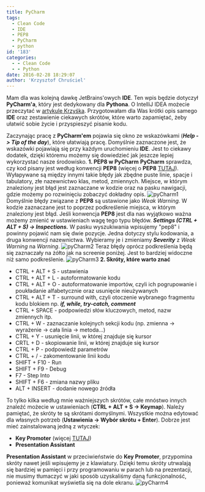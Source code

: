 ```yaml
---
title: PyCharm
tags:
  - Clean Code
  - IDE
  - PEP8
  - PyCharm
  - python
id: '183'
categories:
  - - Clean Code
  - - Python
date: 2016-02-28 18:29:07
author: 'Krzysztof Chruściel'
---
```


Mam dla was kolejną dawkę JetBrains'owych **IDE**. Ten wpis będzie dotyczył **PyCharm'a**, który jest dedykowany dla **Pythona**. O IntelliJ IDEA możecie przeczytać w [artykule Krzyśka](http://codecouple.pl/2016/02/23/intellij-idea-poprawa-wydajnosci-pracy/). Przygotowałam dla Was krótki opis samego **IDE** oraz zestawienie ciekawych skrótów, które warto zapamiętać, żeby ułatwić sobie życie i przyspieszyć pisanie kodu.
<!-- more -->
Zaczynając pracę z **PyCharm'em** pojawia się okno ze wskazówkami (_**Help -> Tip of the day**_), które ułatwiają pracę. Domyślnie zaznaczone jest, że wskazówki pojawiają się przy każdym uruchomieniu **IDE**. Jest to ciekawy dodatek, dzięki któremu możemy się dowiedzieć jak jeszcze lepiej wykorzystać nasze środowisko. **1\. PEP8 w PyCharm** **PyCharm** sprawdza, czy kod pisany jest według konwencji **PEP8** (więcej o **PEP8** [TUTAJ](http://codecouple.pl/2016/02/16/pep8-2/)). Wyłapywane są między innymi takie błędy jak zbędne puste linie, spacje i tabulatory, złe nazewnictwo klas, metod, zmiennych. Miejsce, w którym znaleziony jest błąd jest zaznaczane w kodzie oraz na pasku nawigacji, gdzie możemy po rozwinięciu zobaczyć dokładny opis. ![pyCharm1](http://codecouple.pl/wp-content/uploads/2016/02/pyCharm1.jpg) Domyślnie błędy związane z **PEP8** są ustawione jako _Weak Warning._ W kodzie zaznaczane jest to poprzez podkreślenie miejsca, w którym znaleziony jest błąd. Jeśli konwencja **PEP8** jest dla nas wyjątkowo ważna możemy zmienić w ustawieniach wagę tego typu błędów. _**Settings (CTRL + ALT + S) -> Inspections.**_ W pasku wyszukiwania wpisujemy "pep8" i powinny pojawić nam się dwie pozycje. Jedna dotyczy stylu kodowania, a druga konwencji nazewnictwa. Wybieramy je i zmieniamy _**Severity**_ z _Weak Warning_ na _Warning_. ![pyCharm2](http://codecouple.pl/wp-content/uploads/2016/02/pyCharm2.jpg) Teraz błędy oprócz podkreślenia będą się zaznaczały na żółto jak na screenie poniżej. Jest to bardziej widoczne niż samo podkreślenie. ![pyCharm3](http://codecouple.pl/wp-content/uploads/2016/02/pyCharm3.jpg) **2\. Skróty, które warto znać**

*   CTRL + ALT + S - ustawienia
*   CTRL + ALT + L - autoformatowanie kodu
*   CTRL + ALT + O - autoformatowanie importów, czyli ich pogrupowanie i poukładanie alfabetycznie oraz usunięcie nieużywanych
*   CTRL + ALT + T - surround with, czyli otoczenie wybranego fragmentu kodu blokiem np. _**if, while, try-catch, comment**_
*   CTRL + SPACE - podpowiedzi słów kluczowych, metod, nazw zmiennych itp.
*   CTRL + W - zaznaczanie kolejnych sekcji kodu (np. zmienna -> wyrażenie -> cała linia -> metoda...)
*   CTRL + Y - usunięcie linii, w której znajduje się kursor
*   CRTL + D - skopiowanie linii, w której znajduje się kursor
*   CTRL + P - podpowiedź parametrów
*   CTRL + / - zakomentowanie linii kodu
*   SHIFT + F10 - Run
*   SHIFT + F9 - Debug
*   F7 - Step Into
*   SHIFT + F6 - zmiana nazwy pliku
*   ALT + INSERT - dodanie nowego źródła

To tylko kilka według mnie ważniejszych skrótów, całe mnóstwo innych znaleźć możecie w ustawieniach (**CTRL + ALT + S -> Keymap**). Należy pamiętać, że skróty te są skrótami domyślnymi. Wszystkie można edytować dla własnych potrzeb  (**Ustawienia -> Wybór skrótu + Enter**). Dobrze jest mieć zainstalowaną jedną z wtyczek:

*   **Key Promoter** (więcej [TUTAJ](http://codecouple.pl/2016/02/23/intellij-idea-poprawa-wydajnosci-pracy/))
*   **Presentation Assistant** 

**Presentation Assistant** w przeciwieństwie do **Key Promoter**, przypomina skróty nawet jeśli wpisujemy je z klawiatury. Dzięki temu skróty utrwalają się bardziej w pamięci i przy programowaniu w parach lub na prezentacji, nie musimy tłumaczyć w jaki sposób uzyskaliśmy daną funkcjonalność, ponieważ komunikat wyświetla się na dole ekranu. ![pyCharm4](http://codecouple.pl/wp-content/uploads/2016/02/pyCharm4.jpg)